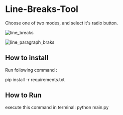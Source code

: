# Line-Breaks-Tool
Choose one of two modes, and select it's radio button.

![line_breaks](https://github.com/Shima-Bazzazan/Line-Breaks-Tool/assets/149187804/6b91bbf4-8aa1-4bfd-9945-121a2f995860)

![line_paragraph_braks](https://github.com/Shima-Bazzazan/Line-Breaks-Tool/assets/149187804/d6e5247f-2001-4f0d-b1de-f7011e439440)

## How to install
Run following command :

pip install -r requirements.txt

## How to Run
execute this command in terminal:
python main.py
